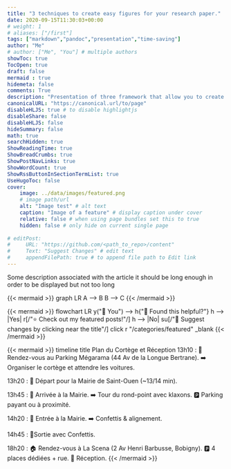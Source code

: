 ```yaml
---
title: "3 techniques to create easy figures for your research paper."
date: 2020-09-15T11:30:03+00:00
# weight: 1
# aliases: ["/first"]
tags: ["markdown","pandoc","presentation","time-saving"]
author: "Me"
# author: ["Me", "You"] # multiple authors
showToc: true
TocOpen: true
draft: false
mermaid : true
hidemeta: false
comments: True
description: "Presentation of three framework that allow you to create figure for your paper only using text."
canonicalURL: "https://canonical.url/to/page"
disableHLJS: true # to disable highlightjs
disableShare: false
disableHLJS: false
hideSummary: false
math: true
searchHidden: true
ShowReadingTime: true
ShowBreadCrumbs: true
ShowPostNavLinks: true
ShowWordCount: true
ShowRssButtonInSectionTermList: true
UseHugoToc: false
cover:
    image: ../data/images/featured.png 
    # image path/url
    alt: "Image test" # alt text
    caption: "Image of a feature" # display caption under cover
    relative: false # when using page bundles set this to true
    hidden: false # only hide on current single page
    
# editPost:
#     URL: "https://github.com/<path_to_repo>/content"
#     Text: "Suggest Changes" # edit text
#     appendFilePath: true # to append file path to Edit link
---
```


Some description associated with the article it should be long enough in order to be displayed but not too long 



{{< mermaid >}}
graph LR
    A --> B
    B --> C
{{< /mermaid >}}



{{< mermaid >}}
flowchart LR
    y("👫 You") --> h{"🤝 Found this helpful?"}
    h --> |Yes| r[/"⭐ Check out my featured posts!"/]
    h --> |No| su[/"📝 Suggest changes by clicking near the title"/]
    click r "/categories/featured" _blank
{{< /mermaid >}}




{{< mermaid >}}
timeline
title Plan du Cortège et Réception
13h10 : 🚗 Rendez-vous au Parking Mégarama (44 Av de la Longue Bertrane).  ➡️ Organiser le cortège et attendre les voitures.

13h20 : 🚗 Départ pour la Mairie de Saint-Ouen (~13/14 min).

13h45 : 📍 Arrivée à la Mairie.  ➡️ Tour du rond-point avec klaxons. 🅿️ Parking payant ou à proximité.

14h20 : 🎉 Entrée à la Mairie.  ➡️ Confettis & alignement.

14h45 : 🎊Sortie avec Confettis.

18h20 : 🏠 Rendez-vous à La Scena (2 Av Henri Barbusse, Bobigny).  🅿️ 4 places dédiées + rue.  🎉 Réception.
{{< /mermaid >}}
